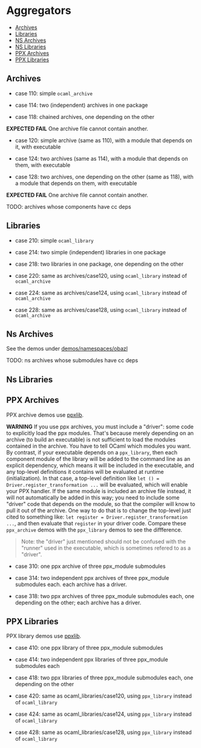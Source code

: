 # Aggregators

* [Archives](#archives)
* [Libraries](#libraries)
* [NS Archives](#nsarchives)
* [NS Libraries](#nslibraries)
* [PPX Archives](#ppxarchives)
* [PPX Libraries](#ppxlibraries)

## <a name="archives">Archives</a>

* case 110: simple `ocaml_archive`
* case 114: two (independent) archives in one package

* case 118: chained archives, one depending on the other

**EXPECTED FAIL** One archive file cannot contain another.

* case 120: simple archive (same as 110), with a module that depends on it, with executable

* case 124: two archives (same as 114), with a module that depends on them, with executable

* case 128: two archives, one depending on the other (same as 118),
  with a module that depends on them, with executable

**EXPECTED FAIL** One archive file cannot contain another.

TODO: archives whose components have cc deps

## <a name="libs">Libraries</a>

* case 210: simple `ocaml_library`

* case 214: two simple (independent) libraries in one package

* case 218: two libraries in one package, one depending on the other

* case 220: same as archives/case120, using `ocaml_library` instead of `ocaml_archive`

* case 224: same as archives/case124, using `ocaml_library` instead of `ocaml_archive`

* case 228: same as archives/case128, using `ocaml_library` instead of `ocaml_archive`

## <a name="nsarchives">Ns Archives</a>

See the demos under [demos/namespaces/obazl](../namespaces/obazl/readme.md)

TODO: ns archives whose submodules have cc deps

## <a name="nslibs">Ns Libraries</a>

## <a name="ppxarchives">PPX Archives</a>

PPX archive demos use [ppxlib](https://github.com/ocaml-ppx/ppxlib).

**WARNING** If you use ppx archives, you must include a "driver": some
  code to explicitly load the ppx modules. That's because merely
  depending on an archive (to build an executable) is not sufficient
  to load the modules contained in the archive. You have to tell OCaml
  which modules you want. By contrast, if your executable depends on a
  `ppx_library`, then each component module of the library will be
  added to the command line as an explicit dependency, which means it
  will be included in the executable, and any top-level definitions it
  contains will be evaluated at runtime (initialization). In that
  case, a top-level definition like `let () =
  Driver.register_transformation ...` will be evaluated, which will
  enable your PPX handler. If the same module is included an archive
  file instead, it will not automatically be added in this way; you
  need to include some "driver" code that depends on the module, so
  that the compiler will know to pull it out of the archive. One way
  to do that is to change the top-level just cited to something like:
  `let register = Driver.register_transformation ...`, and then
  evaluate that `register` in your driver code. Compare these
  `ppx_archive` demos with the `ppx_library` demos to see the
  diffference.

> Note: the "driver" just mentioned should not be confused with the
     "runner" used in the executable, which is sometimes refered to as
     a "driver".

* case 310: one ppx archive of three ppx_module submodules

* case 314: two independent ppx archives of three ppx_module submodules each. each archive has a driver.

* case 318: two ppx archives of three ppx_module submodules each, one
  depending on the other; each archive has a driver.

## <a name="ppxlibs">PPX Libraries</a>

PPX library demos use [ppxlib](https://github.com/ocaml-ppx/ppxlib).

* case 410: one ppx library of three ppx_module submodules

* case 414: two independent ppx libraries of three ppx_module submodules each

* case 418: two ppx libraries of three ppx_module submodules each, one depending on the other

* case 420: same as ocaml_libraries/case120, using `ppx_library` instead of `ocaml_library`

* case 424: same as ocaml_libraries/case124, using `ppx_library` instead of `ocaml_library`

* case 428: same as ocaml_libraries/case128, using `ppx_library` instead of `ocaml_library`


